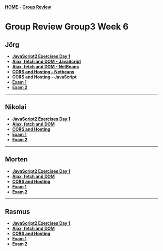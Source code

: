 [**HOME**](index.md) - [**Group Review**](groupreview.md)


# Group Review Group3 Week 6


## Jörg

* <a href="https://github.com/tysker/week6-Day1-Sem3-JavaScript2-ExercisesDay1" target="_blank">**JavaScript2 Exercises Day 1**</a>
* <a href="week-6-Day2-Sem3-Ajax-Fetch-Quotes-JavaScript" target="_blank">**Ajax, fetch and DOM - JavaScript**</a>
* <a href="https://github.com/tysker/week-6-Day2-Sem3-Ajax-Fetch-DOM-Netbeans">**Ajax, fetch and DOM - NetBeans**</a>
* <a href="https://github.com/tysker/week-6-Day3-Sem3-CORS-and-Hosting-Netbeans" target="_blank">**CORS and Hosting - Netbeans**</a>
* <a href="https://github.com/tysker/week-6-Day3-Sem3-CORS-and-Hosting-JavaScript" target="_blank">**CORS and Hosting - JavaScript**</a>
* <a href="https://github.com/tysker/week-6-Friday-Sem3-Exam1-JavaScript-DOM-AJAX-CORS-SVG" target="_blank">**Exam 1**</a>
* <a href="https://github.com/tysker/week-6-Friday-Sem3-Exam2-JavaScript-DOM-JSON-AJAX-JPA" target="_blank">**Exam 2**</a>

___


## Nikolai

* <a href="" target="_blank">**JavaScript2 Exercises Day 1**</a>
* <a href="" target="_blank">**Ajax, fetch and DOM**</a>
* <a href="" target="_blank">**CORS and Hosting**</a>
* <a href="" target="_blank">**Exam 1**</a>
* <a href="" target="_blank">**Exam 2**</a>

___


## Morten
* <a href="" target="_blank">**JavaScript2 Exercises Day 1**</a>
* <a href="" target="_blank">**Ajax, fetch and DOM**</a>
* <a href="" target="_blank">**CORS and Hosting**</a>
* <a href="" target="_blank">**Exam 1**</a>
* <a href="" target="_blank">**Exam 2**</a>

___


## Rasmus
* <a href="" target="_blank">**JavaScript2 Exercises Day 1**</a>
* <a href="" target="_blank">**Ajax, fetch and DOM**</a>
* <a href="" target="_blank">**CORS and Hosting**</a>
* <a href="" target="_blank">**Exam 1**</a>
* <a href="" target="_blank">**Exam 2**</a>

